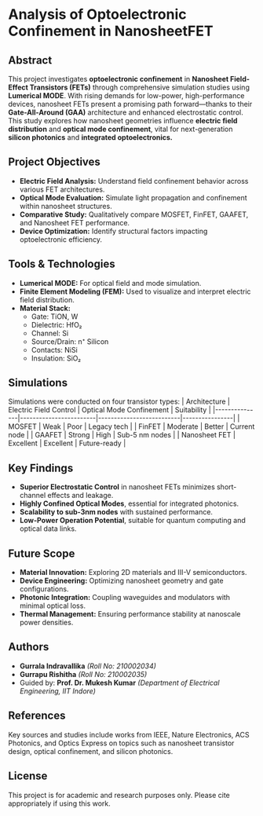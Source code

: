 # Analysis of Optoelectronic Confinement in NanosheetFET
## Abstract
This project investigates **optoelectronic confinement** in **Nanosheet Field-Effect Transistors (FETs)** through comprehensive simulation studies using **Lumerical MODE**. With rising demands for low-power, high-performance devices, nanosheet FETs present a promising path forward—thanks to their **Gate-All-Around (GAA)** architecture and enhanced electrostatic control. This study explores how nanosheet geometries influence **electric field distribution** and **optical mode confinement**, vital for next-generation **silicon photonics** and **integrated optoelectronics.**

## Project Objectives
- **Electric Field Analysis:** Understand field confinement behavior across various FET architectures.
- **Optical Mode Evaluation:** Simulate light propagation and confinement within nanosheet structures.
- **Comparative Study:** Qualitatively compare MOSFET, FinFET, GAAFET, and Nanosheet FET performance.
- **Device Optimization:** Identify structural factors impacting optoelectronic efficiency.

## Tools & Technologies
- **Lumerical MODE:** For optical field and mode simulation.
- **Finite Element Modeling (FEM):** Used to visualize and interpret electric field distribution.
- **Material Stack:**
  - Gate: TiON, W
  - Dielectric: HfO₂
  - Channel: Si
  - Source/Drain: n⁺ Silicon
  - Contacts: NiSi
  - Insulation: SiO₂
  
## Simulations
Simulations were conducted on four transistor types:
| Architecture  | Electric Field Control | Optical Mode Confinement | Suitability    |
|---------------|------------------------|--------------------------|----------------|
| MOSFET        | Weak                   | Poor                     | Legacy tech    |
| FinFET        | Moderate               | Better                   | Current node   |
| GAAFET        | Strong                 | High                     | Sub-5 nm nodes |
| Nanosheet FET | Excellent              | Excellent                | Future-ready   |


## Key Findings
- **Superior Electrostatic Control** in nanosheet FETs minimizes short-channel effects and leakage.
- **Highly Confined Optical Modes**, essential for integrated photonics.
- **Scalability to sub-3nm nodes** with sustained performance.
- **Low-Power Operation Potential**, suitable for quantum computing and optical data links.

##  Future Scope
- **Material Innovation:** Exploring 2D materials and III-V semiconductors.
- **Device Engineering:** Optimizing nanosheet geometry and gate configurations.
- **Photonic Integration:** Coupling waveguides and modulators with minimal optical loss.
- **Thermal Management:** Ensuring performance stability at nanoscale power densities.

##  Authors
- **Gurrala Indravallika** _(Roll No: 210002034)_
- **Gurrapu Rishitha** _(Roll No: 210002035)_
- Guided by: **Prof. Dr. Mukesh Kumar** _(Department of Electrical Engineering, IIT Indore)_

## References
Key sources and studies include works from IEEE, Nature Electronics, ACS Photonics, and Optics Express on topics such as nanosheet transistor design, optical confinement, and silicon photonics.

## License
This project is for academic and research purposes only. Please cite appropriately if using this work.
